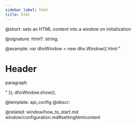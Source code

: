 ```yaml
---
sidebar_label: html
title: html
---          
```


@short: sets an HTML content into a window on initialization

@signature: html?: string;

@example: 
var dhxWindow = new dhx.Window({
	html:"<h1>Header</h1><p>paragraph</p>"
});
dhxWindow.show();


@template:	api_config
@descr: 

@related: window/how_to_start.md
window/configuration.md#settinghtmlcontent
